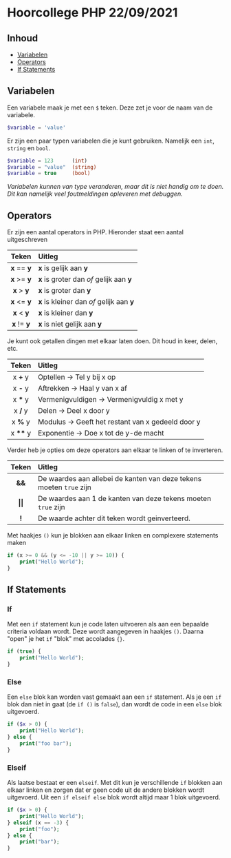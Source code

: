 # Hoorcollege PHP 22/09/2021

## Inhoud

- [Variabelen](#Variabelen)
- [Operators](#Operators)
- [If Statements](#If%20Statements)

## Variabelen

Een variabele maak je met een `$` teken. Deze zet je voor de naam van de variabele.

```php
$variable = 'value'
```

Er zijn een paar typen variabelen die je kunt gebruiken. Namelijk een `int`, `string` en `bool`.

```php
$variable = 123      (int)
$variable = "value"  (string)
$variable = true     (bool)
```

_Variabelen kunnen van type veranderen, maar dit is niet handig om te doen. Dit kan namelijk veel foutmeldingen opleveren met debuggen._

## Operators

Er zijn een aantal operators in PHP. Hieronder staat een aantal uitgeschreven

|     Teken      | Uitleg                                     |
|:--------------:|:------------------------------------------ |
| **x** == **y** | **x** is gelijk aan **y**                  |
| **x** >= **y** | **x** is groter dan _of_ gelijk aan **y**  |
| **x** > **y**  | **x** is groter dan **y**                  |
| **x** <= **y** | **x** is kleiner dan _of_ gelijk aan **y** |
| **x** < **y**  | **x** is kleiner dan **y**                 |
| **x** != **y** | **x** is niet gelijk aan **y**             |

Je kunt ook getallen dingen met elkaar laten doen. Dit houd in keer, delen, etc.

|    Teken     | Uitleg                                            |
|:------------:|:------------------------------------------------- |
|  x **+** y   | Optellen -> Tel y bij x op                        |
|  x **-** y   | Aftrekken -> Haal y van x af                      |
|  x **\*** y  | Vermenigvuldigen -> Vermenigvuldig x met y        |
|  x **/** y   | Delen -> Deel x door y                            |
|  x **%** y   | Modulus -> Geeft het restant van x gedeeld door y |
| x **\*\*** y | Exponentie -> Doe x tot de y-de macht             |

Verder heb je opties om deze operators aan elkaar te linken of te inverteren.

|  Teken   | Uitleg                                                              |
|:--------:|:------------------------------------------------------------------- |
|  **&&**  | De waardes aan allebei de kanten van deze tekens moeten `true` zijn |
| **\|\|** | De waardes aan 1 de kanten van deze tekens moeten `true` zijn       |
|  **!**   | De waarde achter dit teken wordt geinverteerd.                      |

Met haakjes `()` kun je blokken aan elkaar linken en complexere statements maken

```php
if (x >= 0 && (y <= -10 || y >= 10)) {
	print("Hello World");
}
```

## If Statements

### If

Met een `if` statement kun je code laten uitvoeren als aan een bepaalde criteria voldaan wordt. Deze wordt aangegeven in haakjes `()`. Daarna "open" je het `if` "blok" met accolades `{}`.

```php
if (true) {
	print("Hello World");
}
```

### Else

Een `else` blok kan worden vast gemaakt aan een `if` statement. Als je een `if` blok dan niet in gaat (de `if ()` is `false`), dan wordt de code in een `else` blok uitgevoerd.

```php
if ($x > 0) {
	print("Hello World");
} else {
	print("foo bar");
}
```

### Elseif

Als laatse bestaat er een `elseif`. Met dit kun je verschillende `if` blokken aan elkaar linken en zorgen dat er geen code uit de andere blokken wordt uitgevoerd. Uit een `if elseif else` blok wordt altijd maar 1 blok uitgevoerd.

```php
if ($x > 0) {
	print("Hello World");
} elseif (x == -3) {
	print("foo");
} else {
	print("bar");
}
```
